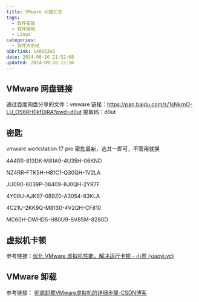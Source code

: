 ```yaml
---
title: VMware 问题汇总
tags:
  - 软件安装
  - 软件使用
  - Linux
categories:
  - 软件大杂烩
abbrlink: 140653a6
date: 2024-08-16 21:52:08
updated: 2024-09-28 12:56
---
```


## VMware 网盘链接

通过百度网盘分享的文件：vmware
链接：https://pan.baidu.com/s/1sNkrnO-LU_OS6RH0kfDiRA?pwd=d0ut 
提取码：d0ut 


## 密匙
vmware workstation 17 pro 密匙最新，选其一即可，不管用就换

4A4RR-813DK-M81A9-4U35H-06KND

NZ4RR-FTK5H-H81C1-Q30QH-1V2LA

JU090-6039P-08409-8J0QH-2YR7F

4Y09U-AJK97-089Z0-A3054-83KLA

4C21U-2KK9Q-M8130-4V2QH-CF810

MC60H-DWHD5-H80U9-6V85M-8280D


## 虚拟机卡顿

参考链接：[优化 VMware 虚拟机性能，解决运行卡顿 - 小羿 (xiaoyi.vc)](https://xiaoyi.vc/vmware-optimization.html)


## VMware 卸载
参考链接：
[彻底卸载VMware虚拟机的详细步骤-CSDN博客](https://blog.csdn.net/weixin_55118477/article/details/121078890)

